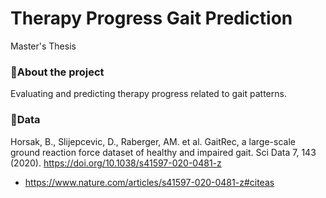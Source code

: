 # Therapy Progress Gait Prediction
Master's Thesis 

### 📝About the project 
Evaluating and predicting therapy progress related to gait patterns.

### 💾Data
Horsak, B., Slijepcevic, D., Raberger, AM. et al. GaitRec, a large-scale ground reaction force dataset of healthy and impaired gait. Sci Data 7, 143 (2020). https://doi.org/10.1038/s41597-020-0481-z
- https://www.nature.com/articles/s41597-020-0481-z#citeas
